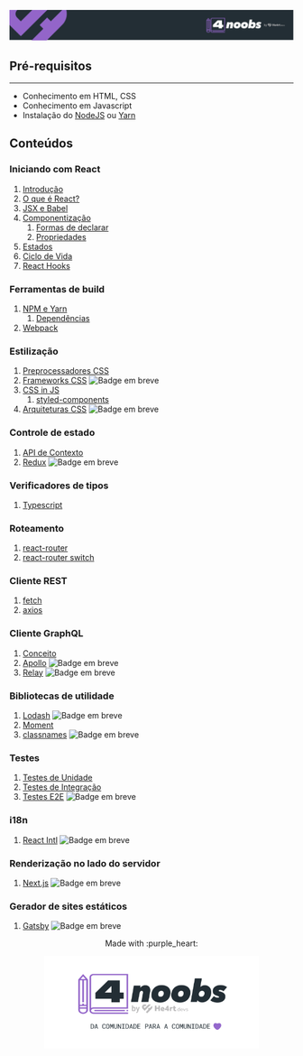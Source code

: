 <p align="center">
  <a href="https://github.com/he4rt/4noobs" target="_blank">
    <img src="../assets/global/header-4noobs.svg">
  </a>
</p>

## **Pré-requisitos**

---

- Conhecimento em HTML, CSS
- Conhecimento em Javascript
- Instalação do [NodeJS](https://nodejs.org/pt-br/download/) ou [Yarn](https://classic.yarnpkg.com/pt-BR/docs/install)

## **Conteúdos**

### Iniciando com React

1. [Introdução](./Iniciando%20com%20React/1-Introducao.md)
2. [O que é React?](./Iniciando%20com%20React/2-O%20que%20e%20React.md)
3. [JSX e Babel](./Iniciando%20com%20React/3-JSX%20e%20Babel.md)
4. [Componentização](./Iniciando%20com%20React/4-Componentizacao.md)
   1. [Formas de declarar](./Iniciando%20com%20React/4.1-FormasDeDeclarar.md)
   2. [Propriedades](./Iniciando%20com%20React/4.2-Propriedades.md)
5. [Estados](./Iniciando%20com%20React/5-Estados.md)
6. [Ciclo de Vida](./6-Ciclo-de-vida.md)
7. [React Hooks](./Iniciando%20com%20React/7-React%20Hooks.md)

### Ferramentas de build

<!-- Comentar sobre npm e clientes alternativos como o yarn ou pnpm -->

1. [NPM e Yarn](./Ferramentas%20de%20build/1-npm-yarn.md)
   1. [Dependências](./Ferramentas%20de%20build/1.1-O-que-são-dependências.md)
2. [Webpack](./Ferramentas%20de%20build/2-Webpack.md)

### Estilização

1. [Preprocessadores CSS](./Estilizacao/1.Preprocessadores%20CSS.md)
2. [Frameworks CSS]() <img alt="Badge em breve" src="https://img.shields.io/badge/-EM%20BREVE-red">
3. [CSS in JS](./Estilizacao/CSS-in-JS.md)
   1. [styled-components](./Estilizacao/3.1-styled-components.md)
4. [Arquiteturas CSS]() <img alt="Badge em breve" src="https://img.shields.io/badge/-EM%20BREVE-red">

### Controle de estado

1. [API de Contexto](./Controle%20de%20estado/1-API-de-Contexto.md)
2. [Redux]() <img alt="Badge em breve" src="https://img.shields.io/badge/-EM%20BREVE-red">

### Verificadores de tipos

1. [Typescript](./Verificadores%20de%20Tipo/Typescript.md)

### Roteamento

1. [react-router](./Roteamento/1-React-Router.md)
2. [react-router switch](./Roteamento/2-React-Router-Switch.md)

### Cliente REST

1. [fetch](./Cliente%20REST/1-Fetch.md)
2. [axios](./Cliente%20REST/2-Axios.md)

### Cliente GraphQL

1. [Conceito](./Cliente%20GraphQL/1-Conceito.md)
2. [Apollo]() <img alt="Badge em breve" src="https://img.shields.io/badge/-EM%20BREVE-red">
3. [Relay]() <img alt="Badge em breve" src="https://img.shields.io/badge/-EM%20BREVE-red">

### Bibliotecas de utilidade

1. [Lodash]() <img alt="Badge em breve" src="https://img.shields.io/badge/-EM%20BREVE-red">
2. [Moment](./Bibliotecas%20de%20utilidade/2-Moment.md)
3. [classnames]() <img alt="Badge em breve" src="https://img.shields.io/badge/-EM%20BREVE-red">

### Testes

1. [Testes de Unidade](./Testes/1-testes-unitarios.md)
2. [Testes de Integração](./Testes/2-testes-de-integracao.md)
3. [Testes E2E]() <img alt="Badge em breve" src="https://img.shields.io/badge/-EM%20BREVE-red">

### i18n

1. [React Intl]() <img alt="Badge em breve" src="https://img.shields.io/badge/-EM%20BREVE-red">

### Renderização no lado do servidor

1. [Next.js]() <img alt="Badge em breve" src="https://img.shields.io/badge/-EM%20BREVE-red">

### Gerador de sites estáticos

1. [Gatsby]() <img alt="Badge em breve" src="https://img.shields.io/badge/-EM%20BREVE-red">

<p align="center">Made with :purple_heart:</p>

<p align="center">
  <a href="https://github.com/he4rt/4noobs" target="_blank">
    <img src="../assets/global/footer-4noobs.svg" width="380">
  </a>
</p>
